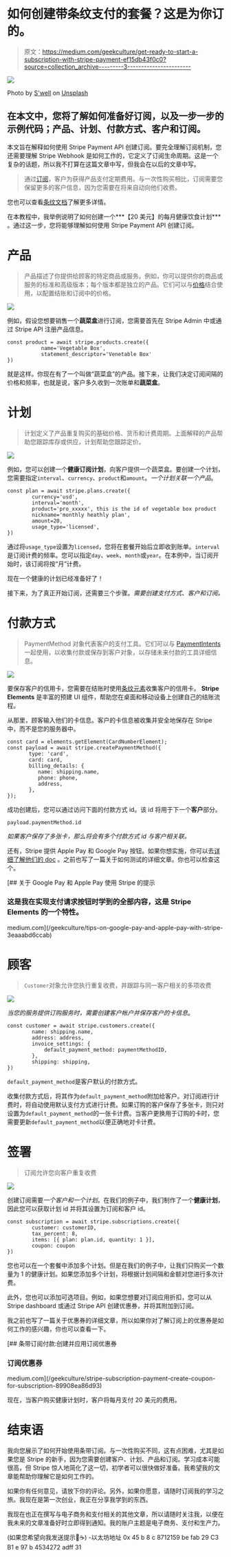 # 如何创建带条纹支付的套餐？这是为你订的。

> 原文：<https://medium.com/geekculture/get-ready-to-start-a-subscription-with-stripe-payment-ef15db43f0c0?source=collection_archive---------3----------------------->

![](img/b15ad8390387065f44fe05a329af487c.png)

Photo by [S'well](https://unsplash.com/@swell?utm_source=medium&utm_medium=referral) on [Unsplash](https://unsplash.com?utm_source=medium&utm_medium=referral)

## 在本文中，您将了解如何准备好订阅，以及一步一步的示例代码；产品、计划、付款方式、客户和订阅。

本文旨在解释如何使用 Stripe Payment API 创建订阅。要完全理解订阅机制，您还需要理解 Stripe Webhook 是如何工作的，它定义了订阅生命周期。这是一个复杂的话题，所以我不打算在这篇文章中写，但我会在以后的文章中写。

> 通过[订阅](https://stripe.com/docs/billing/subscriptions/creating)，客户为获得产品支付定期费用。与一次性购买相比，订阅需要您保留更多的客户信息，因为您需要在将来自动向他们收费。

您也可以查看[条纹文档](https://stripe.com/docs/billing/subscriptions/overview)了解更多详情。

在本教程中，我举例说明了如何创建一个***【20 美元】的每月健康饮食计划*** 。通过这一步，您将能够理解如何使用 Stripe Payment API 创建订阅。

# 产品

> 产品描述了你提供给顾客的特定商品或服务。例如，你可以提供你的商品或服务的标准和高级版本；每个版本都是独立的产品。它们可以与[价格](https://stripe.com/docs/api/products#prices)结合使用，以配置结账和订阅中的价格。

![](img/4ea3839a5b4044d2b7590207e63c06c9.png)

例如，假设您想要销售一个**蔬菜盒**进行订阅，您需要首先在 Stripe Admin 中或通过 Stripe API 注册产品信息。

```
const product = await stripe.products.create({
           name='Vegetable Box',
           statement_descriptor='Venetable Box'
})
```

就是这样。你现在有了一个叫做“蔬菜盒”的产品。接下来，让我们决定订阅间隔的价格和频率，也就是说，客户多久收到一次账单和**蔬菜盒**。

# 计划

> 计划定义了产品重复购买的基础价格、货币和计费周期。上面解释的产品帮助您跟踪库存或供应，计划帮助您跟踪定价。

![](img/a9ed74a9c72b35b2688dc5d3e4be023f.png)

例如，您可以创建一个**健康订阅计划**，向客户提供一个蔬菜盒。要创建一个计划，您需要指定`interval`、`currency`、`product`和`amount`。*一个计划关联一个产品*。

```
const plan = await stripe.plans.create({
        currency='usd',
        interval='month',
        product='pro_xxxxx', this is the id of vegetable box product
        nickname='monthly heathly plan',
        amount=20,
        usage_type='licensed',
})
```

通过将`usage_type`设置为`licensed`，您将在套餐开始后立即收到账单。`interval`是订阅计费的频率。您可以指定`day`、`week`、`month`或`year`。在本例中，当订阅开始时，该订阅将按“月”计费。

现在一个健康的计划已经准备好了！

接下来，为了真正开始订阅，还需要三个步骤。*需要创建支付方式、客户和订阅。*

# 付款方式

> PaymentMethod 对象代表客户的支付工具。它们可以与 [PaymentIntents](https://stripe.com/docs/payments/payment-intents) 一起使用，以收集付款或保存到客户对象，以存储未来付款的工具详细信息。

![](img/fa53d61dd2df70ddfb7908bdc7e56a65.png)

要保存客户的信用卡，您需要在结账时使用[条纹元素](https://stripe.dev/elements-examples/ja/)收集客户的信用卡。 **Stripe Elements** 是丰富的预建 UI 组件，帮助您在桌面和移动设备上创建自己的结账流程。

从那里，顾客输入他们的卡信息。客户的卡信息被收集并安全地保存在 Stripe 中，而不是您的服务器中。

```
const card = elements.getElement(CardNumberElement);
const payload = await stripe.createPaymentMethod({
       type: 'card',
       card: card,
       billing_details: {
          name: shipping.name,
          phone: phone,
          address,
       },
});
```

成功创建后，您可以通过访问下面的付款方式 id。该 id 将用于下一个**客户**部分。

```
payload.paymentMethod.id 
```

*如果客户保存了多张卡，那么将会有多个付款方式 id 与客户相关联。*

还有，Stripe 提供 Apple Pay 和 Google Pay 按钮。如果你想实施，你可以去[详细了解他们的 doc](https://stripe.com/docs/stripe-js/elements/payment-request-button) 。之前也写了一篇关于如何测试的详细文章。你也可以检查这个。

[](/geekculture/tips-on-google-pay-and-apple-pay-with-stripe-3eaaabd6ccab) [## 关于 Google Pay 和 Apple Pay 使用 Stripe 的提示

### 这是我在实现支付请求按钮时学到的全部内容，这是 Stripe Elements 的一个特性。

medium.com](/geekculture/tips-on-google-pay-and-apple-pay-with-stripe-3eaaabd6ccab) 

# 顾客

> `Customer`对象允许您执行重复收费，并跟踪与同一客户相关的多项收费

![](img/a9b17bbfa574a39781f539a66a4aa0f2.png)

*当您的服务提供订购服务时，需要创建客户帐户并保存客户的卡信息*。

```
const customer = await stripe.customers.create({
        name: shipping.name,
        address: address,
        invoice_settings: {
            default_payment_method: paymentMethodID,
        },
        shipping: shipping,
})
```

`default_payment_method`是客户默认的付款方式。

收集付款方式后，将其作为`default_payment_method`附加给客户。对订阅进行计费时，将自动使用默认支付方式进行计费。如果订购的客户保存了多张卡，则只对设置为`default_payment_method`的一张卡计费。当客户更换用于订购的卡时，您需要更新`default_payment_method`以便正确地对卡计费。

# 签署

> 订阅允许您向客户重复收费

![](img/a9369ab8be138235078dc406a3239b82.png)

创建订阅需要*一个客户和一个计划*。在我们的例子中，我们制作了一个**健康计划**，因此您可以获取计划 id 并将其设置为订阅和客户 id。

```
const subscription = await stripe.subscriptions.create({
        customer: customerID,
        tax_percent: 8,
        items: [{ plan: plan.id, quantity: 1 }],
        coupon: coupon
})
```

您也可以在一个套餐中添加多个计划。但是在我们的例子中，让我们只购买一个数量为 1 的健康计划。如果您添加多个计划，将根据计划间隔和金额对您进行多次计费。

此外，您也可以添加可选项目。例如，如果您想要对订阅应用折扣，您可以从 Stripe dashboard 或通过 Stripe API 创建优惠券，并将其附加到订阅。

我之前也写了一篇关于优惠券的详细文章，所以如果你对了解订阅上的优惠券是如何工作的感兴趣，你也可以查看一下。

[](/geekculture/stripe-subscription-payment-create-coupon-for-subscription-89908ea86d93) [## 条带订阅付款:创建并应用订阅优惠券

### 订阅优惠券

medium.com](/geekculture/stripe-subscription-payment-create-coupon-for-subscription-89908ea86d93) 

现在，当客户购买健康计划时，客户将每月支付 20 美元的费用。

# 结束语

我向您展示了如何开始使用条带订阅。与一次性购买不同，这有点困难，尤其是如果您是 Stripe 的新手，因为您需要创建客户、计划、产品和订阅。学习成本可能很高，但 Stripe 惊人地简化了这一切，初学者可以很快做好准备。我希望我的文章能帮助你理解它是如何工作的。

如果你有任何意见，请放下你的评论。另外，如果你愿意，请随时订阅我的学习之旅。我现在是第一次创业，我正在分享我学到的东西。

我现在也正在撰写与电子商务和支付相关的其他文章，所以请随时关注我，以便在我未来的文章准备好时立即得到通知。我的账户主题是电子商务、支付和生产力。

(如果您希望向我发送提示🙂☕️)
-以太坊地址
0x 45 b 8 c 8712159 be fab 29 C3 B1 e 97 b 4534272 adff 31